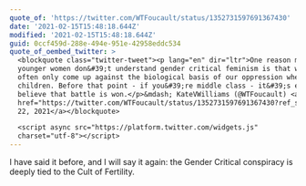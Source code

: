 ```yaml
---
quote_of: 'https://twitter.com/WTFoucault/status/1352731597691367430'
date: '2021-02-15T15:48:18.644Z'
modified: '2021-02-15T15:48:18.644Z'
guid: 0ccf459d-288e-494e-951e-42958eddc534
quote_of_oembed_twitter: >
  <blockquote class="twitter-tweet"><p lang="en" dir="ltr">One reason many
  younger women don&#39;t understand gender critical feminism is that women
  often only come up against the biological basis of our oppression when we have
  children. Before that point - if you&#39;re middle class - it&#39;s easy to
  believe that battle is won.</p>&mdash; KateVWilliams (@WTFoucault) <a
  href="https://twitter.com/WTFoucault/status/1352731597691367430?ref_src=twsrc%5Etfw">January
  22, 2021</a></blockquote>

  <script async src="https://platform.twitter.com/widgets.js"
  charset="utf-8"></script>
---
```

I have said it before, and I will say it again: the Gender Critical conspiracy is deeply tied to the Cult of Fertility.
